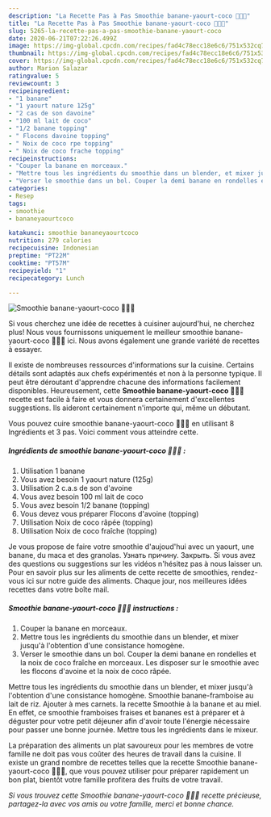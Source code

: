 ```yaml
---
description: "La Recette Pas à Pas Smoothie banane-yaourt-coco 🥥🥣🌱"
title: "La Recette Pas à Pas Smoothie banane-yaourt-coco 🥥🥣🌱"
slug: 5265-la-recette-pas-a-pas-smoothie-banane-yaourt-coco
date: 2020-06-21T07:22:26.499Z
image: https://img-global.cpcdn.com/recipes/fad4c78ecc18e6c6/751x532cq70/smoothie-banane-yaourt-coco-🥥🥣🌱-photo-principale-de-la-recette.jpg
thumbnail: https://img-global.cpcdn.com/recipes/fad4c78ecc18e6c6/751x532cq70/smoothie-banane-yaourt-coco-🥥🥣🌱-photo-principale-de-la-recette.jpg
cover: https://img-global.cpcdn.com/recipes/fad4c78ecc18e6c6/751x532cq70/smoothie-banane-yaourt-coco-🥥🥣🌱-photo-principale-de-la-recette.jpg
author: Marion Salazar
ratingvalue: 5
reviewcount: 3
recipeingredient:
- "1 banane"
- "1 yaourt nature 125g"
- "2 cas de son davoine"
- "100 ml lait de coco"
- "1/2 banane topping"
- " Flocons davoine topping"
- " Noix de coco rpe topping"
- " Noix de coco frache topping"
recipeinstructions:
- "Couper la banane en morceaux."
- "Mettre tous les ingrédients du smoothie dans un blender, et mixer jusqu&#39;à l&#39;obtention d&#39;une consistance homogène."
- "Verser le smoothie dans un bol. Couper la demi banane en rondelles et la noix de coco fraîche en morceaux. Les disposer sur le smoothie avec les flocons d&#39;avoine et la noix de coco râpée."
categories:
- Resep
tags:
- smoothie
- bananeyaourtcoco

katakunci: smoothie bananeyaourtcoco 
nutrition: 279 calories
recipecuisine: Indonesian
preptime: "PT22M"
cooktime: "PT57M"
recipeyield: "1"
recipecategory: Lunch

---
```



![Smoothie banane-yaourt-coco 🥥🥣🌱](https://img-global.cpcdn.com/recipes/fad4c78ecc18e6c6/751x532cq70/smoothie-banane-yaourt-coco-🥥🥣🌱-photo-principale-de-la-recette.jpg)

Si vous cherchez une idée de recettes à cuisiner aujourd'hui, ne cherchez plus! Nous vous fournissons uniquement le meilleur smoothie banane-yaourt-coco 🥥🥣🌱 ici. Nous avons également une grande variété de recettes à essayer.

Il existe de nombreuses ressources d'informations sur la cuisine. Certains détails sont adaptés aux chefs expérimentés et non à la personne typique. Il peut être déroutant d'apprendre chacune des informations facilement disponibles. Heureusement, cette <strong> Smoothie banane-yaourt-coco 🥥🥣🌱 </strong> recette est facile à faire et vous donnera certainement d'excellentes suggestions. Ils aideront certainement n'importe qui, même un débutant.

<!--inarticleads1-->

Vous pouvez cuire smoothie banane-yaourt-coco 🥥🥣🌱 en utilisant 8 Ingrédients et 3 pas. Voici comment vous atteindre cette.

##### Ingrédients de smoothie banane-yaourt-coco 🥥🥣🌱 :

1. Utilisation 1 banane
1. Vous avez besoin 1 yaourt nature (125g)
1. Utilisation 2 c.a.s de son d&#39;avoine
1. Vous avez besoin 100 ml lait de coco
1. Vous avez besoin 1/2 banane (topping)
1. Vous devez vous préparer  Flocons d&#39;avoine (topping)
1. Utilisation  Noix de coco râpée (topping)
1. Utilisation  Noix de coco fraîche (topping)


Je vous propose de faire votre smoothie d&#39;aujoud&#39;hui avec un yaourt, une banane, du maca et des granolas. Узнать причину. Закрыть. Si vous avez des questions ou suggestions sur les vidéos n&#39;hésitez pas à nous laisser un. Pour en savoir plus sur les aliments de cette recette de smoothies, rendez-vous ici sur notre guide des aliments. Chaque jour, nos meilleures idées recettes dans votre boîte mail. 

<!--inarticleads2-->

##### Smoothie banane-yaourt-coco 🥥🥣🌱 instructions :

1. Couper la banane en morceaux.
1. Mettre tous les ingrédients du smoothie dans un blender, et mixer jusqu&#39;à l&#39;obtention d&#39;une consistance homogène.
1. Verser le smoothie dans un bol. Couper la demi banane en rondelles et la noix de coco fraîche en morceaux. Les disposer sur le smoothie avec les flocons d&#39;avoine et la noix de coco râpée.


Mettre tous les ingrédients du smoothie dans un blender, et mixer jusqu&#39;à l&#39;obtention d&#39;une consistance homogène. Smoothie banane-framboise au lait de riz. Ajouter à mes carnets. la recette Smoothie à la banane et au miel. En effet, ce smoothie framboises fraises et bananes est à préparer et à déguster pour votre petit déjeuner afin d&#39;avoir toute l&#39;énergie nécessaire pour passer une bonne journée. Mettre tous les ingrédients dans le mixeur. 

<!--inarticleads1-->

<p>
La préparation des aliments un plat savoureux pour les membres de votre famille ne doit pas vous coûter des heures de travail dans la cuisine. Il existe un grand nombre de recettes telles que la recette Smoothie banane-yaourt-coco 🥥🥣🌱, que vous pouvez utiliser pour préparer rapidement un bon plat, bientôt votre famille profitera des fruits de votre travail.
</p>

<p>
<i>Si vous trouvez cette Smoothie banane-yaourt-coco 🥥🥣🌱 recette précieuse, partagez-la avec vos amis ou votre famille, merci et bonne chance.</i>
</p>
